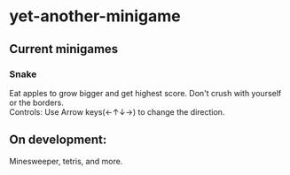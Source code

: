 # yet-another-minigame
## Current minigames
### Snake
Eat apples to grow bigger and get highest score. Don't crush with yourself or the borders.  
Controls: Use Arrow keys(←↑↓→) to change the direction.
## On development:
Minesweeper, tetris, and more.

